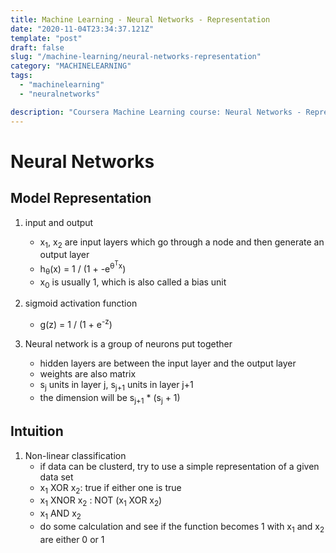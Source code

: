 ```yaml
---
title: Machine Learning - Neural Networks - Representation
date: "2020-11-04T23:34:37.121Z"
template: "post"
draft: false
slug: "/machine-learning/neural-networks-representation"
category: "MACHINELEARNING"
tags:
  - "machinelearning"
  - "neuralnetworks"

description: "Coursera Machine Learning course: Neural Networks - Representation"
---
```


# Neural Networks

## Model Representation

1. input and output

   - x<sub>1</sub>, x<sub>2</sub> are input layers which go through a node and then generate an output layer
   - h<sub>θ</sub>(x) = 1 / (1 + -e<sup>θ<sup>T</sup>x</sup>)
   - x<sub>0</sub> is usually 1, which is also called a bias unit

2. sigmoid activation function

   - g(z) = 1 / (1 + e<sup>-z</sup>)

3. Neural network is a group of neurons put together
   - hidden layers are between the input layer and the output layer
   - weights are also matrix
   - s<sub>j</sub> units in layer j, s<sub>j+1</sub> units in layer j+1
   - the dimension will be s<sub>j+1</sub> \* (s<sub>j</sub> + 1)

## Intuition

1. Non-linear classification
   - if data can be clusterd, try to use a simple representation of a given data set
   - x<sub>1</sub> XOR x<sub>2</sub>: true if either one is true
   - x<sub>1</sub> XNOR x<sub>2</sub> : NOT (x<sub>1</sub> XOR x<sub>2</sub>)
   - x<sub>1</sub> AND x<sub>2</sub>
   - do some calculation and see if the function becomes 1 with x<sub>1</sub> and x<sub>2</sub> are either 0 or 1
